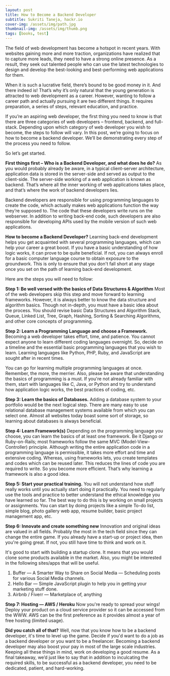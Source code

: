 ```yaml
---
layout: post
title: How to Become a Backend Developer
subtitle: Sukriti Taneja, hackr.io
cover-img: /assets/img/path.jpg
thumbnail-img: /assets/img/thumb.png
tags: [books, test]
---
```



The field of web development has become a hotspot in recent years. With websites gaining more and more traction, organizations have realized that to capture more leads, they need to have a strong online presence. As a result, they seek out talented people who can use the latest technologies to design and develop the best-looking and best-performing web applications for them.

When it is such a lucrative field, there’s bound to be good money in it. And there indeed is! That’s why it’s only natural that the young generation is attracted to web development as a career. However, wanting to follow a career path and actually pursuing it are two different things. It requires preparation, a series of steps, relevant education, and practice.

If you’re an aspiring web developer, the first thing you need to know is that there are three categories of web developers – frontend, backend, and full-stack. Depending upon which category of web developer you wish to become, the steps to follow will vary. In this post, we’re going to focus on how to become a backend developer. We’ll be demonstrating every step of the process you need to follow.

So let’s get started.

**First things first – Who is a Backend Developer, and what does he do?**
As you would probably already be aware, in a typical client-server architecture, application data is stored in the server-side and served as output to the client-side. The server-side working of a web application is known as backend. That’s where all the inner working of web applications takes place, and that’s where the work of backend developers lies.

Backend developers are responsible for using programming languages to create the code, which actually makes web applications function the way they’re supposed to. The code that these developers write runs on the webserver. In addition to writing back-end code, such developers are also responsible for developing APIs used by the mobile version of such web applications.

**How to become a Backend Developer?**
Learning back-end development helps you get acquainted with several programming languages, which can help your career a great boost. If you have a basic understanding of how logic works, it can prove to be quite beneficial. If not, you can always enroll for a basic computer language course to obtain exposure to the groundwork. This is only to ensure that you don't fall short at any stage once you set on the path of learning back-end development.

Here are the steps you will need to follow:

**Step 1: Be well versed with the basics of Data Structures & Algorithm**
Most of the web developers skip this step and move forward to learning frameworks. However, it is always better to know the data structure and algorithm basics. Though not in-depth, you must have a basic idea about the process. You should revise basic Data Structures and Algorithm Stack, Queue, Linked List, Tree, Graph, Hashing, Sorting & Searching Algorithms, and other core concepts of programming.

**Step 2: Learn a Programming Language and choose a Framework.**
Becoming a web developer takes effort, time, and patience. You cannot expect anyone to learn different coding languages overnight. So, decide on a timeline and the essential basic programming languages that you wish to learn. Learning languages like Python, PHP, Ruby, and JavaScript are sought after in recent times.

You can go for learning multiple programming languages at once. Remember, the more, the merrier. Also, please be aware that understanding the basics of programming is a must. If you're not already familiar with them, start with languages like C, Java, or Python and try to understand how application logic works, the best practices of coding, etc.

**Step 3: Learn the basics of Databases.**
Adding a database system to your portfolio would be the next logical step. There are many easy to use relational database management systems available from which you can select one. Almost all websites today boast some sort of storage, so learning about databases is always beneficial.

**Step 4: Learn Framework(s)**
Depending on the programming language you choose, you can learn the basics of at least one framework. Be it Django or Ruby-on-Rails; most frameworks follow the same MVC (Model-View-Controller) principle. Although writing the entire application code in a programming language is permissible, it takes more effort and time and extensive coding. Whereas, using frameworks lets, you create templates and codes which can be reused later. This reduces the lines of code you are required to write. So you become more efficient. That’s why learning a framework is also a good idea.

**Step 5: Start your practical training.**
You will not understand how stuff really works until you actually start doing it practically. You need to regularly use the tools and practice to better understand the ethical knowledge you have learned so far. The best way to do this is by working on small projects or assignments. You can start by doing projects like a simple To-do list, simple blog, photo gallery web app, resume builder, basic project management app, etc.

**Step 6: Innovate and create something new**
Innovation and original ideas are valued in all fields. Probably the most in the tech field since they can change the entire game. If you already have a start-up or project idea, then you're going great. If not, you still have time to think and work on it.

It's good to start with building a startup clone. It means that you would clone some products available in the market. Also, you might be interested in the following sites/apps that will be useful.

1. Buffer — A Smarter Way to Share on Social Media — Scheduling posts for various Social Media channels.
2. Hello Bar — Simple JavaScript plugin to help you in getting your marketing stuff done.
3. Airbnb / Fiverr — Marketplace of, anything

**Step 7: Hosting — AWS / Heroku**
Now you're ready to spread your wings! Deploy your product on a cloud service provider so it can be accessed from the WWW. AWS can be the first preference as it provides almost a year of free hosting (limited usage).


**Did you catch all of that?**
Well, now that you know how to be a backend developer, it's time to level up the game. Decide if you'd want to do a job as a backend developer or you want to be a freelancer. Becoming a backend developer may also boost your pay in most of the large scale industries. Keeping all these things in mind, work on developing a good resume. As a final takeaway, we’d just like to say that in addition to inculcating the required skills, to be successful as a backend developer, you need to be dedicated, patient, and hard-working.